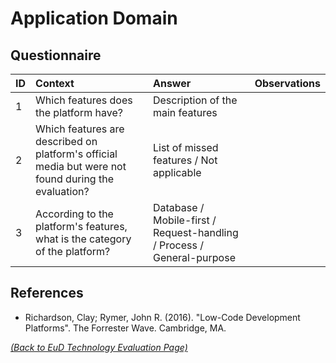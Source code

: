 # Application Domain

## Questionnaire

| ID | Context | Answer | Observations |
|:---|:----------------------------------------------------|:------------------|:------------------|
| 1 | Which features does the platform have? | Description of the main features | |
| 2 | Which features are described on platform's official media but were not found during the evaluation? | List of missed features / Not applicable | |
| 3 | According to the platform's features, what is the category of the platform? | Database / Mobile-first / Request-handling / Process / General-purpose | |

## References
* Richardson, Clay; Rymer, John R. (2016). "Low-Code Development Platforms". The Forrester Wave. Cambridge, MA.


_[(Back to EuD Technology Evaluation Page)](../eud_technology_evaluation)_

